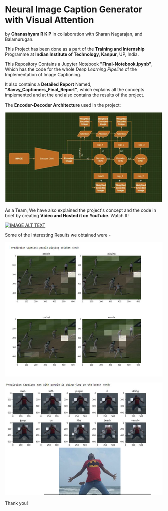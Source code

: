 # Neural Image Caption Generator with Visual Attention 
 by **Ghanashyam R K P** in collaboration with Sharan Nagarajan, and Balamurugan.

This Project has been done as a part of the __Training and Internship__ Programme at **Indian Institute of Technology, Kanpur**, UP, India.

This Repository Contains a Jupyter Notebook **"Final-Notebook.ipynb"**, Which has the code for the whole *Deep Learning Pipeline* of the Implementation of Image Captioning.

It also contains a **Detailed Report** Named, **"Savvy_Captioners_Final_Report"**, which explains all the concepts implemented and at the end also contains the results of the project.

The **Encoder-Decoder Architecture** used in the project:

![ImageCap](ImageCap.PNG)

As a Team, We have also explained the project's concept and the code in brief by creating **Video and Hosted it on YouTube**. Watch It!

[![IMAGE ALT TEXT](http://img.youtube.com/vi/XAd_0c44ex4/0.jpg)](http://www.youtube.com/watch?v=XAd_0c44ex4 "Neural Image Caption Generator with Visual Attention | Ghanashyam | Sharan Nagarajan | Bala Murugan")

Some of the Interesting Results we obtained were -


![Cricket](Cricket.PNG)

![Sharan](Sharan.PNG)


Thank you! 
